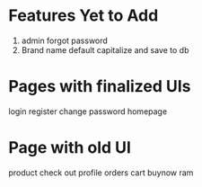 # Features Yet to Add
1. admin forgot password
2. Brand name default capitalize and save to db


# Pages with finalized UIs
login
register
change password
homepage


# Page with old UI
product
check out
profile
orders
cart
buynow
ram
